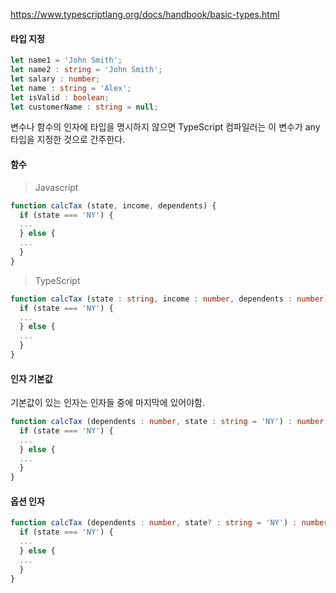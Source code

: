 https://www.typescriptlang.org/docs/handbook/basic-types.html

#### 타입 지정
```ts
let name1 = 'John Smith';
let name2 : string = 'John Smith';
let salary : number;
let name : string = 'Alex';
let isValid : boolean;
let customerName : string = null;
```
변수나 함수의 인자에 타입을 명시하지 않으면 TypeScript 컴파일러는 이 변수가 any 타입을 지정한 것으로 간주한다.

#### 함수
> Javascript
```js
function calcTax (state, income, dependents) {
  if (state === 'NY') {
  ...
  } else {
  ...
  }
}
```
> TypeScript
```ts
function calcTax (state : string, income : number, dependents : number) : number {
  if (state === 'NY') {
  ...
  } else {
  ...
  }
}
```

#### 인자 기본값
기본값이 있는 인자는 인자들 중에 마지막에 있어야함.
```ts
function calcTax (dependents : number, state : string = 'NY') : number {
  if (state === 'NY') {
  ...
  } else {
  ...
  }
}
```

#### 옵션 인자
```ts
function calcTax (dependents : number, state? : string = 'NY') : number {
  if (state === 'NY') {
  ...
  } else {
  ...
  }
}
```
